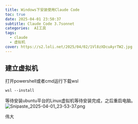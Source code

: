 ```yaml
---
title: Windows下安装使用Claude Code
toc: true
date: 2025-04-01 23:50:37
subtitle: Claude Code 3.7sonnet
categories:  AI工具
tags: 
  - claude
  - 虚拟机
cover: https://s2.loli.net/2025/04/02/1Vl8zXDcuAyrTW2.jpg
---
```

## 建立虚拟机

打开powershell或者cmd运行下载wsl

```apache
wsl --install
```

等待安装ubuntu平台的Linux虚拟机等待安装完成，之后重启电脑。
![Snipaste_2025-04-01_23-53-37.png](https://s2.loli.net/2025/04/01/9hgjc2UMHqrwsBl.png)

伟大
